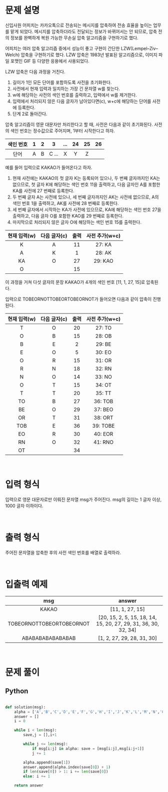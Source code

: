 # 문제 설명

신입사원 어피치는 카카오톡으로 전송되는 메시지를 압축하여 전송 효율을 높이는 업무를 맡게 되었다. 메시지를 압축하더라도 전달되는 정보가 바뀌어서는 안 되므로, 압축 전의 정보를 완벽하게 복원 가능한 무손실 압축 알고리즘을 구현하기로 했다.

어피치는 여러 압축 알고리즘 중에서 성능이 좋고 구현이 간단한 LZW(Lempel–Ziv–Welch) 압축을 구현하기로 했다. LZW 압축은 1983년 발표된 알고리즘으로, 이미지 파일 포맷인 GIF 등 다양한 응용에서 사용되었다.

LZW 압축은 다음 과정을 거친다.

1. 길이가 1인 모든 단어를 포함하도록 사전을 초기화한다.
2. 사전에서 현재 입력과 일치하는 가장 긴 문자열 w를 찾는다.
3. w에 해당하는 사전의 색인 번호를 출력하고, 입력에서 w를 제거한다.
4. 입력에서 처리되지 않은 다음 글자가 남아있다면(c), w+c에 해당하는 단어를 사전에 등록한다.
5. 단계 2로 돌아간다.

압축 알고리즘이 영문 대문자만 처리한다고 할 때, 사전은 다음과 같이 초기화된다. 사전의 색인 번호는 정수값으로 주어지며, 1부터 시작한다고 하자.

| 색인 번호 |  1  |  2  |   3   | ... | 24  | 25  | 26  |
| :-------: | :-: | :-: | :---: | :-: | :-: | :-: | :-: |
|   단어    |  A  |  B  | C ... |  X  |  Y  |  Z  |

예를 들어 입력으로 KAKAO가 들어온다고 하자.

1. 현재 사전에는 KAKAO의 첫 글자 K는 등록되어 있으나, 두 번째 글자까지인 KA는 없으므로, 첫 글자 K에 해당하는 색인 번호 11을 출력하고, 다음 글자인 A를 포함한 KA를 사전에 27 번째로 등록한다.
2. 두 번째 글자 A는 사전에 있으나, 세 번째 글자까지인 AK는 사전에 없으므로, A의 색인 번호 1을 출력하고, AK를 사전에 28 번째로 등록한다.
3. 세 번째 글자에서 시작하는 KA가 사전에 있으므로, KA에 해당하는 색인 번호 27을 출력하고, 다음 글자 O를 포함한 KAO를 29 번째로 등록한다.
4. 마지막으로 처리되지 않은 글자 O에 해당하는 색인 번호 15를 출력한다.

| 현재 입력(w) | 다음 글자(c) | 출력 | 사전 추가(w+c) |
| :----------: | :----------: | :--: | :------------: |
|      K       |      A       |  11  |     27: KA     |
|      A       |      K       |  1   |     28: AK     |
|      KA      |      O       |  27  |    29: KAO     |
|      O       |              |  15  |                |

이 과정을 거쳐 다섯 글자의 문장 KAKAO가 4개의 색인 번호 [11, 1, 27, 15]로 압축된다.

입력으로 TOBEORNOTTOBEORTOBEORNOT가 들어오면 다음과 같이 압축이 진행된다.

| 현재 입력(w) | 다음 글자(c) | 출력 | 사전 추가(w+c) |
| :----------: | :----------: | :--: | :------------: |
|      T       |      O       |  20  |     27: TO     |
|      O       |      B       |  15  |     28: OB     |
|      B       |      E       |  2   |     29: BE     |
|      E       |      O       |  5   |     30: EO     |
|      O       |      R       |  15  |     31: OR     |
|      R       |      N       |  18  |     32: RN     |
|      N       |      O       |  14  |     33: NO     |
|      O       |      T       |  15  |     34: OT     |
|      T       |      T       |  20  |     35: TT     |
|      TO      |      B       |  27  |    36: TOB     |
|      BE      |      O       |  29  |    37: BEO     |
|      OR      |      T       |  31  |    38: ORT     |
|     TOB      |      E       |  36  |    39: TOBE    |
|      EO      |      R       |  30  |    40: EOR     |
|      RN      |      O       |  32  |    41: RNO     |
|      OT      |              |  34  |

<br />

# 입력 형식

입력으로 영문 대문자로만 이뤄진 문자열 msg가 주어진다. msg의 길이는 1 글자 이상, 1000 글자 이하이다.

<br />

# 출력 형식

주어진 문자열을 압축한 후의 사전 색인 번호를 배열로 출력하라.

<br />

# 입출력 예제

|           msg            |                             answer                             |
| :----------------------: | :------------------------------------------------------------: |
|          KAKAO           |                        [11, 1, 27, 15]                         |
| TOBEORNOTTOBEORTOBEORNOT | [20, 15, 2, 5, 15, 18, 14, 15, 20, 27, 29, 31, 36, 30, 32, 34] |
|     ABABABABABABABAB     |                   [1, 2, 27, 29, 28, 31, 30]                   |

<br />

# 문제 풀이

## Python

```py

def solution(msg):
    alpha = ['A','B','C','D','E','F','G','H','I','J','K','L','M','N','O','P','Q','R','S','T','U','V','W','X','Y','Z']
    answer = []
    i = 0

    while i < len(msg):
        save,j = [],i+1

        while j <= len(msg):
            if msg[i:j] in alpha: save = [msg[i:j],msg[i:j+1]]
            j += 1

        alpha.append(save[1])
        answer.append(alpha.index(save[0]) + 1)
        if len(save[0]) > 1: i += len(save[0])
        else: i += 1

    return answer
```
